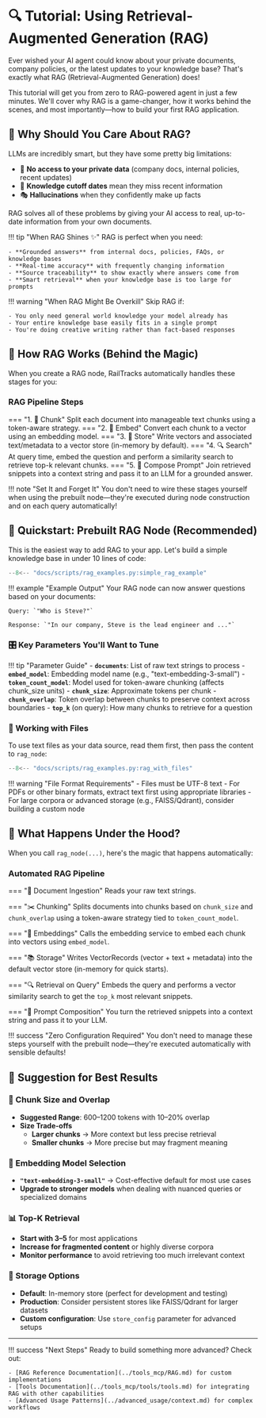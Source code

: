 # 🔍 Tutorial: Using Retrieval-Augmented Generation (RAG)

Ever wished your AI agent could know about your private documents, company policies, or the latest updates to your knowledge base? That's exactly what RAG (Retrieval-Augmented Generation) does!

This tutorial will get you from zero to RAG-powered agent in just a few minutes. We'll cover why RAG is a game-changer, how it works behind the scenes, and most importantly—how to build your first RAG application.

## 🤔 Why Should You Care About RAG?

LLMs are incredibly smart, but they have some pretty big limitations:

- 🚫 **No access to your private data** (company docs, internal policies, recent updates)
- 📅 **Knowledge cutoff dates** mean they miss recent information
- 🎭 **Hallucinations** when they confidently make up facts

RAG solves all of these problems by giving your AI access to real, up-to-date information from your own documents.

!!! tip "When RAG Shines ✨"
    RAG is perfect when you need:

    - **Grounded answers** from internal docs, policies, FAQs, or knowledge bases
    - **Real-time accuracy** with frequently changing information
    - **Source traceability** to show exactly where answers come from
    - **Smart retrieval** when your knowledge base is too large for prompts

!!! warning "When RAG Might Be Overkill"
    Skip RAG if:

    - You only need general world knowledge your model already has
    - Your entire knowledge base easily fits in a single prompt
    - You're doing creative writing rather than fact-based responses

## 🔧 How RAG Works (Behind the Magic)

When you create a RAG node, RailTracks automatically handles these stages for you:

### RAG Pipeline Steps
=== "1. 📄 Chunk"
    Split each document into manageable text chunks using a token-aware strategy.
=== "2. 🔢 Embed"
    Convert each chunk to a vector using an embedding model.
=== "3. 💾 Store"
    Write vectors and associated text/metadata to a vector store (in-memory by default).
=== "4. 🔍 Search"
    At query time, embed the question and perform a similarity search to retrieve top-k relevant chunks.
=== "5. 🎯 Compose Prompt"
    Join retrieved snippets into a context string and pass it to an LLM for a grounded answer.

!!! note "Set It and Forget It"
    You don't need to wire these stages yourself when using the prebuilt node—they're executed during node construction and on each query automatically!

## 🚀 Quickstart: Prebuilt RAG Node (Recommended)

This is the easiest way to add RAG to your app. Let's build a simple knowledge base in under 10 lines of code:

```python
--8<-- "docs/scripts/rag_examples.py:simple_rag_example"
```

!!! example "Example Output"
    Your RAG node can now answer questions based on your documents:

    Query: `"Who is Steve?"`

    Response: `"In our company, Steve is the lead engineer and ..."`

### 🎛️ Key Parameters You'll Want to Tune

!!! tip "Parameter Guide" 
    - **`documents`**: List of raw text strings to process 
    - **`embed_model`**: Embedding model name (e.g., "text-embedding-3-small") 
    - **`token_count_model`**: Model used for token-aware chunking (affects chunk_size units) 
    - **`chunk_size`**: Approximate tokens per chunk 
    - **`chunk_overlap`**: Token overlap between chunks to preserve context across boundaries 
    - **`top_k`** (on query): How many chunks to retrieve for a question

### 📁 Working with Files

To use text files as your data source, read them first, then pass the content to `rag_node`:

```python
--8<-- "docs/scripts/rag_examples.py:rag_with_files"
```

!!! warning "File Format Requirements" 
    - Files must be UTF-8 text 
    - For PDFs or other binary formats, extract text first using appropriate libraries 
    - For large corpora or advanced storage (e.g., FAISS/Qdrant), consider building a custom node

## 🎯 What Happens Under the Hood?

When you call `rag_node(...)`, here's the magic that happens automatically:

### Automated RAG Pipeline
=== "📖 Document Ingestion"
    Reads your raw text strings.

=== "✂️ Chunking"
    Splits documents into chunks based on `chunk_size` and `chunk_overlap` using a token-aware strategy tied to `token_count_model`.

=== "🧠 Embeddings"
    Calls the embedding service to embed each chunk into vectors using `embed_model`.

=== "📚 Storage"
    Writes VectorRecords (vector + text + metadata) into the default vector store (in-memory for quick starts).

=== "🔍 Retrieval on Query"
    Embeds the query and performs a vector similarity search to get the `top_k` most relevant snippets.

=== "📝 Prompt Composition"
    You turn the retrieved snippets into a context string and pass it to your LLM.

!!! success "Zero Configuration Required"
    You don't need to manage these steps yourself with the prebuilt node—they're executed automatically with sensible defaults!

## 🎯 Suggestion for Best Results

### 🧩 Chunk Size and Overlap

- **Suggested Range**: 600–1200 tokens with 10–20% overlap
- **Size Trade-offs**
    - **Larger chunks** → More context but less precise retrieval
    - **Smaller chunks** → More precise but may fragment meaning

### 🧠 Embedding Model Selection

- **`"text-embedding-3-small"`** → Cost-effective default for most use cases 
- **Upgrade to stronger models** when dealing with nuanced queries or specialized domains

### 📊 Top-K Retrieval

- **Start with 3–5** for most applications 
- **Increase for fragmented content** or highly diverse corpora 
- **Monitor performance** to avoid retrieving too much irrelevant context

### 💾 Storage Options

- **Default**: In-memory store (perfect for development and testing) 
- **Production**: Consider persistent stores like FAISS/Qdrant for larger datasets 
- **Custom configuration**: Use `store_config` parameter for advanced setups

---

!!! success "Next Steps"
    Ready to build something more advanced? Check out:

    - [RAG Reference Documentation](../tools_mcp/RAG.md) for custom implementations
    - [Tools Documentation](../tools_mcp/tools/tools.md) for integrating RAG with other capabilities
    - [Advanced Usage Patterns](../advanced_usage/context.md) for complex workflows
